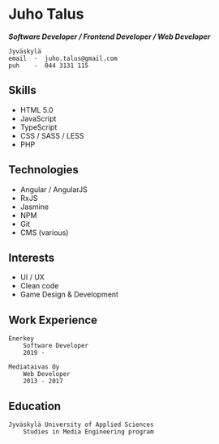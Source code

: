 # Juho Talus

***Software Developer / Frontend Developer / Web Developer***

```
Jyväskylä
email  -  juho.talus@gmail.com
puh    -  044 3131 115
```

## Skills
- HTML 5.0
- JavaScript
- TypeScript
- CSS / SASS / LESS
- PHP

## Technologies
- Angular / AngularJS
- RxJS
- Jasmine
- NPM
- Git
- CMS (various)

## Interests
- UI / UX
- Clean code
- Game Design & Development

## Work Experience
```
Enerkey
    Software Developer
    2019 -
```

```
Mediataivas Oy
    Web Developer
    2013 - 2017
```

## Education

```
Jyväskylä University of Applied Sciences
    Studies in Media Engineering program
```